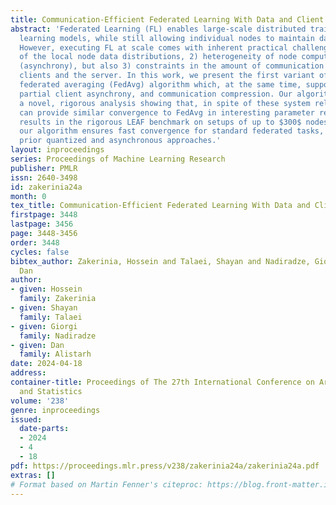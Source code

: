 ```yaml
---
title: Communication-Efficient Federated Learning With Data and Client Heterogeneity
abstract: 'Federated Learning (FL) enables large-scale distributed training of machine
  learning models, while still allowing individual nodes to maintain data locally.
  However, executing FL at scale comes with inherent practical challenges: 1) heterogeneity
  of the local node data distributions, 2) heterogeneity of node computational speeds
  (asynchrony), but also 3) constraints in the amount of communication between the
  clients and the server. In this work, we present the first variant of the classic
  federated averaging (FedAvg) algorithm which, at the same time, supports data heterogeneity,
  partial client asynchrony, and communication compression. Our algorithm comes with
  a novel, rigorous analysis showing that, in spite of these system relaxations, it
  can provide similar convergence to FedAvg in interesting parameter regimes. Experimental
  results in the rigorous LEAF benchmark on setups of up to $300$ nodes show that
  our algorithm ensures fast convergence for standard federated tasks, improving upon
  prior quantized and asynchronous approaches.'
layout: inproceedings
series: Proceedings of Machine Learning Research
publisher: PMLR
issn: 2640-3498
id: zakerinia24a
month: 0
tex_title: Communication-Efficient Federated Learning With Data and Client Heterogeneity
firstpage: 3448
lastpage: 3456
page: 3448-3456
order: 3448
cycles: false
bibtex_author: Zakerinia, Hossein and Talaei, Shayan and Nadiradze, Giorgi and Alistarh,
  Dan
author:
- given: Hossein
  family: Zakerinia
- given: Shayan
  family: Talaei
- given: Giorgi
  family: Nadiradze
- given: Dan
  family: Alistarh
date: 2024-04-18
address:
container-title: Proceedings of The 27th International Conference on Artificial Intelligence
  and Statistics
volume: '238'
genre: inproceedings
issued:
  date-parts:
  - 2024
  - 4
  - 18
pdf: https://proceedings.mlr.press/v238/zakerinia24a/zakerinia24a.pdf
extras: []
# Format based on Martin Fenner's citeproc: https://blog.front-matter.io/posts/citeproc-yaml-for-bibliographies/
---
```

